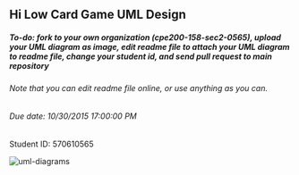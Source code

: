 ## Hi Low Card Game UML Design
##### To-do: fork to your own organization (cpe200-158-sec2-0565), upload your UML diagram as image, edit readme file to attach your UML diagram to readme file, change your student id, and send pull request to main repository
###### Note that you can edit readme file online, or use anything as you can.
###### Due date: 10/30/2015 17:00:00 PM

 Student ID: 570610565
 
 ![uml-diagrams](https://www.dropbox.com/s/ly6p8qkrgjx48kf/Week9.png?dl=0)
